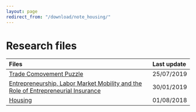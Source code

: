 ```yaml
---
layout: page
redirect_from: "/download/note_housing/"
---
```


# Research files

| Files       |  Last update |
|:-------------|:------------------|
| [Trade Comovement Puzzle](./TCP/) | 25/07/2019 |
| [Entrepreneurship, Labor Market Mobility and the Role of Entrepreneurial Insurance](./ELMM/)           | 30/01/2019 |
| [Housing](./HOUSING_notes/) | 01/08/2018 |


